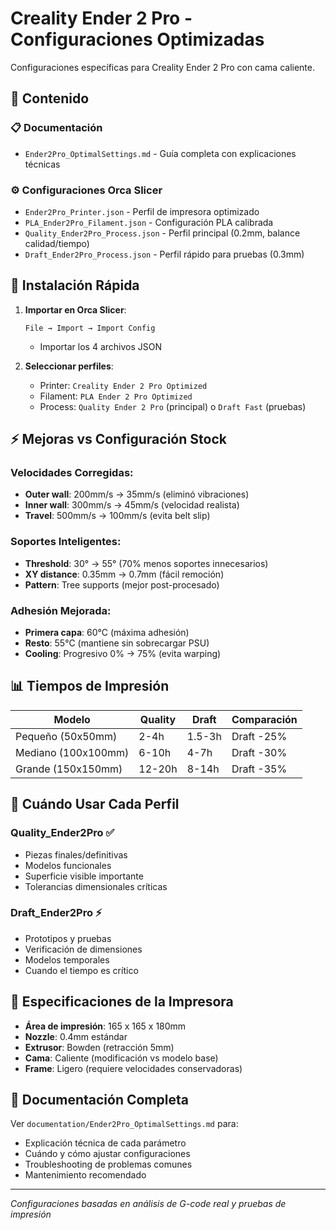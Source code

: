# Creality Ender 2 Pro - Configuraciones Optimizadas

Configuraciones específicas para Creality Ender 2 Pro con cama caliente.

## 📁 Contenido

### 📋 Documentación
- `Ender2Pro_OptimalSettings.md` - Guía completa con explicaciones técnicas

### ⚙️ Configuraciones Orca Slicer
- `Ender2Pro_Printer.json` - Perfil de impresora optimizado
- `PLA_Ender2Pro_Filament.json` - Configuración PLA calibrada
- `Quality_Ender2Pro_Process.json` - Perfil principal (0.2mm, balance calidad/tiempo)
- `Draft_Ender2Pro_Process.json` - Perfil rápido para pruebas (0.3mm)

## 🚀 Instalación Rápida

1. **Importar en Orca Slicer**:
   ```
   File → Import → Import Config
   ```
   - Importar los 4 archivos JSON

2. **Seleccionar perfiles**:
   - Printer: `Creality Ender 2 Pro Optimized`
   - Filament: `PLA Ender 2 Pro Optimized`
   - Process: `Quality Ender 2 Pro` (principal) o `Draft Fast` (pruebas)

## ⚡ Mejoras vs Configuración Stock

### Velocidades Corregidas:
- **Outer wall**: 200mm/s → 35mm/s (eliminó vibraciones)
- **Inner wall**: 300mm/s → 45mm/s (velocidad realista)
- **Travel**: 500mm/s → 100mm/s (evita belt slip)

### Soportes Inteligentes:
- **Threshold**: 30° → 55° (70% menos soportes innecesarios)
- **XY distance**: 0.35mm → 0.7mm (fácil remoción)
- **Pattern**: Tree supports (mejor post-procesado)

### Adhesión Mejorada:
- **Primera capa**: 60°C (máxima adhesión)
- **Resto**: 55°C (mantiene sin sobrecargar PSU)
- **Cooling**: Progresivo 0% → 75% (evita warping)

## 📊 Tiempos de Impresión

| Modelo | Quality | Draft | Comparación |
|--------|---------|-------|-------------|
| Pequeño (50x50mm) | 2-4h | 1.5-3h | Draft -25% |
| Mediano (100x100mm) | 6-10h | 4-7h | Draft -30% |
| Grande (150x150mm) | 12-20h | 8-14h | Draft -35% |

## 🎯 Cuándo Usar Cada Perfil

### Quality_Ender2Pro ✅
- Piezas finales/definitivas
- Modelos funcionales
- Superficie visible importante
- Tolerancias dimensionales críticas

### Draft_Ender2Pro ⚡
- Prototipos y pruebas
- Verificación de dimensiones
- Modelos temporales
- Cuando el tiempo es crítico

## 🔧 Especificaciones de la Impresora

- **Área de impresión**: 165 x 165 x 180mm
- **Nozzle**: 0.4mm estándar
- **Extrusor**: Bowden (retracción 5mm)
- **Cama**: Caliente (modificación vs modelo base)
- **Frame**: Ligero (requiere velocidades conservadoras)

## 📖 Documentación Completa

Ver `documentation/Ender2Pro_OptimalSettings.md` para:
- Explicación técnica de cada parámetro
- Cuándo y cómo ajustar configuraciones
- Troubleshooting de problemas comunes
- Mantenimiento recomendado

---

*Configuraciones basadas en análisis de G-code real y pruebas de impresión*